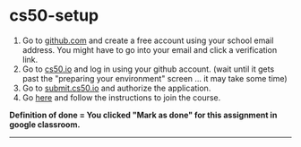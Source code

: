 # cs50-setup
1. Go to [github.com](https://www.github.com) and create a free account using your school email address. You might have to go into your email and click a verification link.
2. Go to [cs50.io](https://ide.cs50.io) and log in using your github account. (wait until it gets past the "preparing your environment" screen ... it may take some time)
3. Go to [submit.cs50.io](https://submit.cs50.io) and authorize the application.
4. Go [here](https://submit.cs50.io/invites/a059171144ae466aa4a032d5f818a711) and follow the instructions to join the course.

**Definition of done = You clicked "Mark as done" for this assignment in google classroom.**

***
